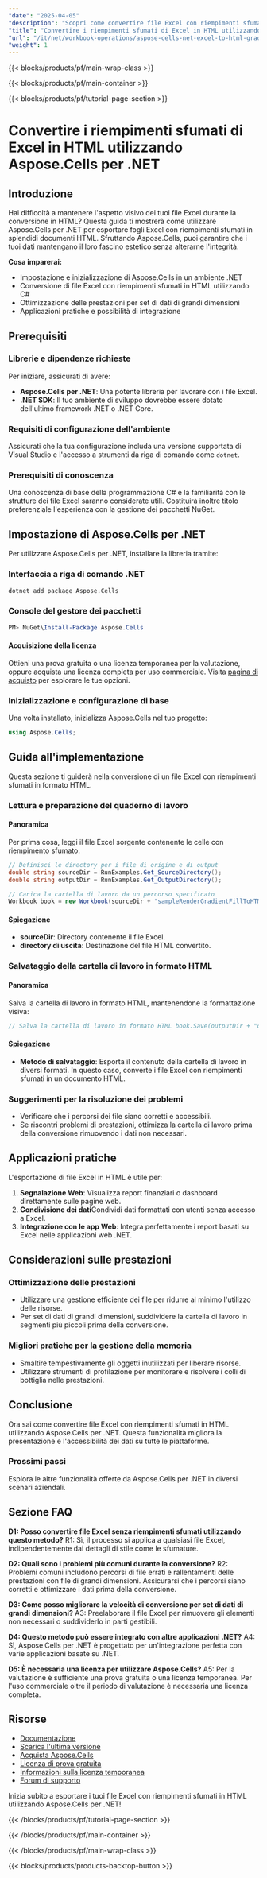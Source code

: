 ```yaml
---
"date": "2025-04-05"
"description": "Scopri come convertire file Excel con riempimenti sfumati in HTML visivamente accattivanti utilizzando Aspose.Cells per .NET. Migliora la presentazione e l'accessibilità dei tuoi dati."
"title": "Convertire i riempimenti sfumati di Excel in HTML utilizzando Aspose.Cells per .NET"
"url": "/it/net/workbook-operations/aspose-cells-net-excel-to-html-gradient-fills/"
"weight": 1
---
```


{{< blocks/products/pf/main-wrap-class >}}

{{< blocks/products/pf/main-container >}}

{{< blocks/products/pf/tutorial-page-section >}}


# Convertire i riempimenti sfumati di Excel in HTML utilizzando Aspose.Cells per .NET

## Introduzione

Hai difficoltà a mantenere l'aspetto visivo dei tuoi file Excel durante la conversione in HTML? Questa guida ti mostrerà come utilizzare Aspose.Cells per .NET per esportare fogli Excel con riempimenti sfumati in splendidi documenti HTML. Sfruttando Aspose.Cells, puoi garantire che i tuoi dati mantengano il loro fascino estetico senza alterarne l'integrità.

**Cosa imparerai:**
- Impostazione e inizializzazione di Aspose.Cells in un ambiente .NET
- Conversione di file Excel con riempimenti sfumati in HTML utilizzando C#
- Ottimizzazione delle prestazioni per set di dati di grandi dimensioni
- Applicazioni pratiche e possibilità di integrazione

## Prerequisiti

### Librerie e dipendenze richieste
Per iniziare, assicurati di avere:
- **Aspose.Cells per .NET**: Una potente libreria per lavorare con i file Excel.
- **.NET SDK**: Il tuo ambiente di sviluppo dovrebbe essere dotato dell'ultimo framework .NET o .NET Core.

### Requisiti di configurazione dell'ambiente
Assicurati che la tua configurazione includa una versione supportata di Visual Studio e l'accesso a strumenti da riga di comando come `dotnet`.

### Prerequisiti di conoscenza
Una conoscenza di base della programmazione C# e la familiarità con le strutture dei file Excel saranno considerate utili. Costituirà inoltre titolo preferenziale l'esperienza con la gestione dei pacchetti NuGet.

## Impostazione di Aspose.Cells per .NET

Per utilizzare Aspose.Cells per .NET, installare la libreria tramite:

### Interfaccia a riga di comando .NET
```bash
dotnet add package Aspose.Cells
```

### Console del gestore dei pacchetti
```powershell
PM> NuGet\Install-Package Aspose.Cells
```

#### Acquisizione della licenza
Ottieni una prova gratuita o una licenza temporanea per la valutazione, oppure acquista una licenza completa per uso commerciale. Visita [pagina di acquisto](https://purchase.aspose.com/buy) per esplorare le tue opzioni.

### Inizializzazione e configurazione di base
Una volta installato, inizializza Aspose.Cells nel tuo progetto:
```csharp
using Aspose.Cells;
```

## Guida all'implementazione

Questa sezione ti guiderà nella conversione di un file Excel con riempimenti sfumati in formato HTML.

### Lettura e preparazione del quaderno di lavoro

#### Panoramica
Per prima cosa, leggi il file Excel sorgente contenente le celle con riempimento sfumato.
```csharp
// Definisci le directory per i file di origine e di output
double string sourceDir = RunExamples.Get_SourceDirectory();
double string outputDir = RunExamples.Get_OutputDirectory();

// Carica la cartella di lavoro da un percorso specificato
Workbook book = new Workbook(sourceDir + "sampleRenderGradientFillToHTML.xlsx");
```

#### Spiegazione
- **sourceDir**: Directory contenente il file Excel.
- **directory di uscita**: Destinazione del file HTML convertito.

### Salvataggio della cartella di lavoro in formato HTML

#### Panoramica
Salva la cartella di lavoro in formato HTML, mantenendone la formattazione visiva:
```csharp
// Salva la cartella di lavoro in formato HTML book.Save(outputDir + "outputRenderGradientFillToHTML.html");
```

#### Spiegazione
- **Metodo di salvataggio**: Esporta il contenuto della cartella di lavoro in diversi formati. In questo caso, converte i file Excel con riempimenti sfumati in un documento HTML.

### Suggerimenti per la risoluzione dei problemi
- Verificare che i percorsi dei file siano corretti e accessibili.
- Se riscontri problemi di prestazioni, ottimizza la cartella di lavoro prima della conversione rimuovendo i dati non necessari.

## Applicazioni pratiche

L'esportazione di file Excel in HTML è utile per:
1. **Segnalazione Web**: Visualizza report finanziari o dashboard direttamente sulle pagine web.
2. **Condivisione dei dati**Condividi dati formattati con utenti senza accesso a Excel.
3. **Integrazione con le app Web**: Integra perfettamente i report basati su Excel nelle applicazioni web .NET.

## Considerazioni sulle prestazioni

### Ottimizzazione delle prestazioni
- Utilizzare una gestione efficiente dei file per ridurre al minimo l'utilizzo delle risorse.
- Per set di dati di grandi dimensioni, suddividere la cartella di lavoro in segmenti più piccoli prima della conversione.

### Migliori pratiche per la gestione della memoria
- Smaltire tempestivamente gli oggetti inutilizzati per liberare risorse.
- Utilizzare strumenti di profilazione per monitorare e risolvere i colli di bottiglia nelle prestazioni.

## Conclusione
Ora sai come convertire file Excel con riempimenti sfumati in HTML utilizzando Aspose.Cells per .NET. Questa funzionalità migliora la presentazione e l'accessibilità dei dati su tutte le piattaforme.

### Prossimi passi
Esplora le altre funzionalità offerte da Aspose.Cells per .NET in diversi scenari aziendali.

## Sezione FAQ

**D1: Posso convertire file Excel senza riempimenti sfumati utilizzando questo metodo?**
R1: Sì, il processo si applica a qualsiasi file Excel, indipendentemente dai dettagli di stile come le sfumature.

**D2: Quali sono i problemi più comuni durante la conversione?**
R2: Problemi comuni includono percorsi di file errati e rallentamenti delle prestazioni con file di grandi dimensioni. Assicurarsi che i percorsi siano corretti e ottimizzare i dati prima della conversione.

**D3: Come posso migliorare la velocità di conversione per set di dati di grandi dimensioni?**
A3: Preelaborare il file Excel per rimuovere gli elementi non necessari o suddividerlo in parti gestibili.

**D4: Questo metodo può essere integrato con altre applicazioni .NET?**
A4: Sì, Aspose.Cells per .NET è progettato per un'integrazione perfetta con varie applicazioni basate su .NET.

**D5: È necessaria una licenza per utilizzare Aspose.Cells?**
A5: Per la valutazione è sufficiente una prova gratuita o una licenza temporanea. Per l'uso commerciale oltre il periodo di valutazione è necessaria una licenza completa.

## Risorse
- [Documentazione](https://reference.aspose.com/cells/net/)
- [Scarica l'ultima versione](https://releases.aspose.com/cells/net/)
- [Acquista Aspose.Cells](https://purchase.aspose.com/buy)
- [Licenza di prova gratuita](https://releases.aspose.com/cells/net/)
- [Informazioni sulla licenza temporanea](https://purchase.aspose.com/temporary-license/)
- [Forum di supporto](https://forum.aspose.com/c/cells/9)

Inizia subito a esportare i tuoi file Excel con riempimenti sfumati in HTML utilizzando Aspose.Cells per .NET!

{{< /blocks/products/pf/tutorial-page-section >}}

{{< /blocks/products/pf/main-container >}}

{{< /blocks/products/pf/main-wrap-class >}}

{{< blocks/products/products-backtop-button >}}